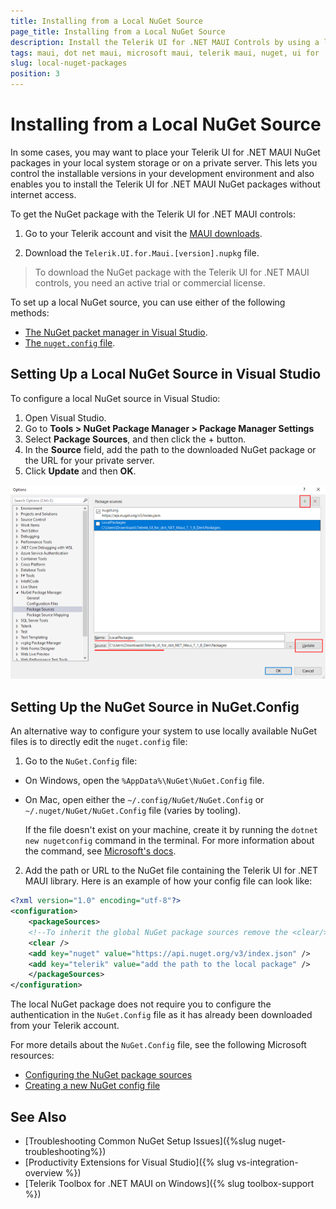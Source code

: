 ```yaml
---
title: Installing from a Local NuGet Source
page_title: Installing from a Local NuGet Source
description: Install the Telerik UI for .NET MAUI Controls by using a locally available NuGet file with the controls.
tags: maui, dot net maui, microsoft maui, telerik maui, nuget, ui for .net maui controls, windows, mac, install, telerik .net maui, visual studio
slug: local-nuget-packages
position: 3
---
```


# Installing from a Local NuGet Source

In some cases, you may want to place your Telerik UI for .NET MAUI NuGet packages in your local system storage or on a private server. This lets you control the installable versions in your development environment and also enables you to install the Telerik UI for .NET MAUI NuGet packages without internet access.

To get the NuGet package with the Telerik UI for .NET MAUI controls:

1. Go to your Telerik account and visit the [MAUI downloads](https://www.telerik.com/account/downloads/product-download?product=MAUI).

1. Download the `Telerik.UI.for.Maui.[version].nupkg` file.

>To download the NuGet package with the Telerik UI for .NET MAUI controls, you need an active trial or commercial license.

To set up a local NuGet source, you can use either of the following methods:
* [The NuGet packet manager in Visual Studio](#setting-up-a-local-nuget-source-in-visual-studio).
* [The `nuget.config` file](#setting-up-the-nuget-source-in-nugetconfig).

## Setting Up a Local NuGet Source in Visual Studio

To configure a local NuGet source in Visual Studio:

1. Open Visual Studio.
1. Go to **Tools > NuGet Package Manager > Package Manager Settings**
1. Select **Package Sources**, and then click the + button.
1. In the **Source** field, add the path to the downloaded NuGet package or the URL for your private server.
1. Click **Update** and then **OK**.

  ![Package Sources field with the checked Telerik NuGet option](../../installation/images/local-packages.png)

## Setting Up the NuGet Source in NuGet.Config

An alternative way to configure your system to use locally available NuGet files is to directly edit the `nuget.config` file:

1. Go to the `NuGet.Config` file:

  * On Windows, open the `%AppData%\NuGet\NuGet.Config` file.
  * On Mac, open either the  `~/.config/NuGet/NuGet.Config` or `~/.nuget/NuGet/NuGet.Config` file (varies by tooling).

    If the file doesn't exist on your machine, create it by running the `dotnet new nugetconfig` command in the terminal. For more information about the command, see <a href="https://learn.microsoft.com/en-us/dotnet/core/tools/dotnet-new" target="blank">Microsoft's docs</a>.

2. Add the path or URL to the NuGet file containing the Telerik UI for .NET MAUI library. Here is an example of how your config file can look like:

```xml
<?xml version="1.0" encoding="utf-8"?>
<configuration>
    <packageSources>
    <!--To inherit the global NuGet package sources remove the <clear/> line below -->
    <clear />
    <add key="nuget" value="https://api.nuget.org/v3/index.json" />
    <add key="telerik" value="add the path to the local package" />
    </packageSources>
</configuration>
```

The local NuGet package does not require you to configure the authentication in the `NuGet.Config` file as it has already been downloaded from your Telerik account.

For more details about the `NuGet.Config` file, see the following Microsoft resources:
* <a href="https://learn.microsoft.com/en-us/nuget/reference/nuget-config-file#packagesources" target="_blank">Configuring the NuGet package sources</a>
* <a href="https://learn.microsoft.com/en-us/nuget/consume-packages/configuring-nuget-behavior#creating-a-new-config-file" target="_blank">Creating a new NuGet config file</a>

## See Also

* [Troubleshooting Common NuGet Setup Issues]({%slug nuget-troubleshooting%})
* [Productivity Extensions for Visual Studio]({% slug vs-integration-overview %})
* [Telerik Toolbox for .NET MAUI on Windows]({% slug toolbox-support %})
